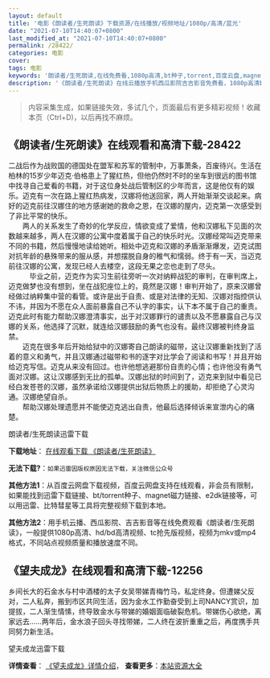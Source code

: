 ```yaml
---
layout: default
title: '电影《朗读者/生死朗读》下载资源/在线播放/视频地址/1080p/高清/蓝光'
date: "2021-07-10T14:40:07+0800"
last_modified_at: "2021-07-10T14:40:07+0800"
permalink: /28422/
categories: 电影
cover:
tags: 电影
keywords: '朗读者/生死朗读,在线免费看,1080p高清,bt种子,torrent,百度云盘,magnet,磁力链,迅雷下载资源'
description: '《朗读者/生死朗读》在线云播放手机西瓜影院吉吉影音免费看，1080p高清bd/hd未删减完整版和tc抢先枪版，mkv/mp4格式，附带bt/torrent种子、magnet/磁力链、百度云盘、网盘资源迅雷下载链接'
---
```


>内容采集生成，如果链接失效，多试几个，页面最后有更多精彩视频！收藏本页（Ctrl+D)，以后再找不麻烦。


## 《朗读者/生死朗读》在线观看和高清下载-28422

二战后作为战败国的德国处在盟军和苏军的管制中，万事萧条，百废待兴。生活在柏林的15岁少年迈克&middot;伯格患上了猩红热，但他仍然时不时的坐车到很远的图书馆中找寻自己爱看的书籍，对于这位身处战后管制区的少年而言，这是他仅有的娱乐。迈克有一次在路上猩红热病发，汉娜将他送回家，两人开始渐渐交谈起来。病好的迈克前往汉娜住的地方感谢她的救命之恩，在汉娜的屋内，迈克第一次感受到了非比平常的快乐。<br />　　两人的关系发生了奇妙的化学反应，情欲变成了爱情，他和汉娜私下见面的次数越来越多，两人在汉娜的公寓中度着属于自己的快乐时光。汉娜经常叫迈克带来不同的书籍，然后慢慢地读给她听。相处中迈克和汉娜的矛盾渐渐爆发，迈克试图对抗年龄的悬殊带来的服从感，并想摆脱自身的稚气和懦弱。终于有一天，当迈克前往汉娜的公寓，发现已经人去楼空，这段无果之恋也走到了尽头。<br />　　　毕业之前，迈克作为实习生前往旁听一次对纳粹战犯的审判，在审判席上，迈克做梦也没有想到，坐在战犯座位上的，竟然是汉娜！审判开始了，原来汉娜曾经做过纳粹集中营的看管。或许是出于自责、或是对法律的无知、汉娜对指控供认不讳，并因为不愿在众人面前暴露自己不认字的事实，认下本不属于自己的重责。迈克此时有能力帮助汉娜澄清事实，出于对汉娜罪行的谴责以及不愿暴露自己与汉娜的关系，他选择了沉默，就连给汉娜鼓励的勇气也没有。最终汉娜被判终身监禁。<br />　　迈克在很多年后开始给狱中的汉娜寄自己朗读的磁带，这让汉娜重新找到了活着的意义和勇气，并且汉娜通过磁带和书的逐字对比学会了阅读和书写！并且开始给迈克写信。迈克从来没有回过。也许他想逃避那份自责的心情；也许他没有勇气面对汉娜。这让汉娜感到无比的孤单。汉娜出狱的时间到了，迈克来到狱中看见已经白发苍苍的汉娜，虽然承诺给汉娜提供出狱后物质上的援助，却拒绝了心灵沟通。汉娜绝望自杀。<br />　　帮助汉娜处理遗愿并不能使迈克逃出自责，他最后选择倾诉来宣泄内心的痛楚。


朗读者/生死朗读迅雷下载

**下载地址**： [在线观看下载 《朗读者/生死朗读》](https://www.993dy.com//vod-detail-id-20075.html) 


**无法下载?**：`如果迅雷因版权原因无法下载，关注微信公众号 `

**其他方法1**：从百度云网盘下载视频，百度云网盘支持在线观看，非会员有限制，如果能找到迅雷下载链接、bt/torrent种子、magnet磁力链接、e2dk链接等，可以用迅雷、比特彗星等工具将完整视频下载到本地。

**其他方法2**：用手机云播、西瓜影院、吉吉影音等在线免费观看《朗读者/生死朗读》，一般提供1080p高清、hd/bd高清视频、tc抢先版视频，视频为mkv或mp4格式，不同站点视频质量和播放速度不同。


## 《望夫成龙》在线观看和高清下载-12256

乡间长大的石金水与村中酒楼的太子女吴带娣青梅竹马，私定终身。但遭娣父反对，二人私奔，搬到市区共同生活，因为金水工作勤奋受到上司NANCY赏识，加提拔，二人渐生情愫，终导致金水与带娣的婚姻面临破裂危机。带娣伤心欲绝，离家远去……两年后，金水浪子回头寻找带娣，二人终在波折重重之后，再度携手共同努力新生活。</p>


望夫成龙迅雷下载

**详情查看**： [《望夫成龙》详情介绍](/movie/12256/)， **查看更多**：[本站资源大全](/movie/t/all/)

